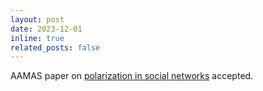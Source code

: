 ```yaml
---
layout: post
date: 2023-12-01
inline: true
related_posts: false
---
```


AAMAS paper on [polarization in social networks]({{site.baseurl}}/assets/pdf/aamas-Springsteen0C24.pdf) accepted.